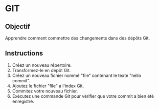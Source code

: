 # GIT 

## Objectif
Apprendre comment commettre des changements dans des dépôts Git.

## Instructions

1. Créez un nouveau répertoire.
2. Transformez-le en dépôt Git.
3. Créez un nouveau fichier nommé "file" contenant le texte "hello commit".
4. Ajoutez le fichier "file" a l'index Git.
5. Commitez votre nouveau fichier.
6. Exécutez une commande Git pour vérifier que votre commit a bien été enregistré.
